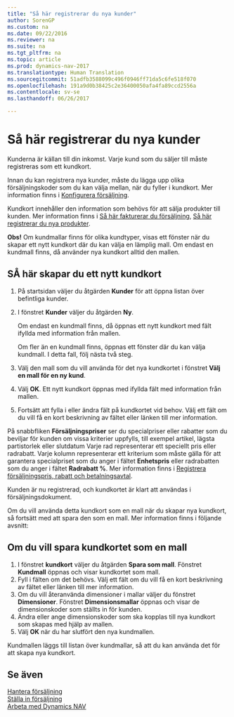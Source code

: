 ```yaml
---
title: "Så här registrerar du nya kunder"
author: SorenGP
ms.custom: na
ms.date: 09/22/2016
ms.reviewer: na
ms.suite: na
ms.tgt_pltfrm: na
ms.topic: article
ms.prod: dynamics-nav-2017
ms.translationtype: Human Translation
ms.sourcegitcommit: 51adfb3588099c496f0946ff71da5c6fe518f070
ms.openlocfilehash: 191a9d0b38425c2e36400050afa4fa89ccd2556a
ms.contentlocale: sv-se
ms.lasthandoff: 06/26/2017

---
```


# <a name="how-to-register-new-customers"></a>Så här registrerar du nya kunder
Kunderna är källan till din inkomst. Varje kund som du säljer till måste registreras som ett kundkort.

Innan du kan registrera nya kunder, måste du lägga upp olika försäljningskoder som du kan välja mellan, när du fyller i kundkort. Mer information finns i [Konfigurera försäljning](sales-setup-sales.md).

Kundkort innehåller den information som behövs för att sälja produkter till kunden. Mer information finns i [Så här fakturerar du försäljning](sales-how-invoice-sales.md), [Så här registrerar du nya produkter](inventory-how-register-new-products.md).

**Obs!** Om kundmallar finns för olika kundtyper, visas ett fönster när du skapar ett nytt kundkort där du kan välja en lämplig mall. Om endast en kundmall finns, då använder nya kundkort alltid den mallen.

## <a name="to-create-a-new-customer-card"></a>SÅ här skapar du ett nytt kundkort
1. På startsidan väljer du åtgärden **Kunder** för att öppna listan över befintliga kunder.  
2. I fönstret **Kunder** väljer du åtgärden **Ny**.

    Om endast en kundmall finns, då öppnas ett nytt kundkort med fält ifyllda med information från mallen.

    Om fler än en kundmall finns, öppnas ett fönster där du kan välja kundmall. I detta fall, följ nästa två steg.
3. Välj den mall som du vill använda för det nya kundkortet i fönstret **Välj en mall för en ny kund**.
4. Välj **OK**. Ett nytt kundkort öppnas med ifyllda fält med information från mallen.  
5. Fortsätt att fylla i eller ändra fält på kundkortet vid behov. Välj ett fält om du vill få en kort beskrivning av fältet eller länken till mer information.

På snabbfliken **Försäljningspriser** ser du specialpriser eller rabatter som du beviljar för kunden om vissa kriterier uppfylls, till exempel artikel, lägsta partistorlek eller slutdatum Varje rad representerar ett speciellt pris eller radrabatt. Varje kolumn representerar ett kriterium som måste gälla för att garantera specialpriset som du anger i fältet **Enhetspris** eller radrabatten som du anger i fältet **Radrabatt %**. Mer information finns i [Registrera försäljningspris, rabatt och betalningsavtal](sales-how-record-sales-price-discount-payment-agreements.md).

Kunden är nu registrerad, och kundkortet är klart att användas i försäljningsdokument.

Om du vill använda detta kundkort som en mall när du skapar nya kundkort, så fortsätt med att spara den som en mall. Mer information finns i följande avsnitt:

## <a name="to-save-the-customer-card-as-a-template"></a>Om du vill spara kundkortet som en mall
1. I fönstret **kundkort** väljer du åtgärden **Spara som mall**. Fönstret **Kundmall** öppnas och visar kundkortet som mall.
2. Fyll i fälten om det behövs. Välj ett fält om du vill få en kort beskrivning av fältet eller länken till mer information.
3. Om du vill återanvända dimensioner i mallar väljer du fönstret **Dimensioner**. Fönstret **Dimensionsmallar** öppnas och visar de dimensionskoder som ställts in för kunden.
4. Ändra eller ange dimensionskoder som ska kopplas till nya kundkort som skapas med hjälp av mallen.  
5. Välj **OK** när du har slutfört den nya kundmallen.

Kundmallen läggs till listan över kundmallar, så att du kan använda det för att skapa nya kundkort.

## <a name="see-also"></a>Se även  
[Hantera försäljning](sales-manage-sales.md)    
[Ställa in försäljning](sales-setup-sales.md)    
[Arbeta med Dynamics NAV](ui-work-product.md)

